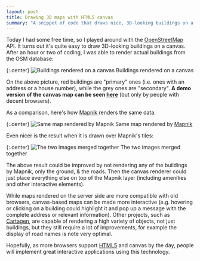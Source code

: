 ```yaml
---
layout: post
title: Drawing 3D maps with HTML5 canvas
summary: "A snippet of code that draws nice, 3D-looking buildings on a map."
---
```


Today I had some free time, so I played around with the
[OpenStreetMap](https://www.openstreetmap.org/) API. It turns out it's quite
easy to draw 3D-looking buildings on a canvas. After an hour or two of coding,
I was able to render actual buildings from the OSM database:

{:.center}
![Buildings rendered on a canvas][1]
Buildings rendered on a canvas

[1]: /images/2011/cmap-canvas-buildings.png

On the above picture, red buildings are "primary" ones (i.e. ones with an
address or a house number), while the grey ones are "secondary". **A demo
version of the canvas map can be seen
[here](/demos/cmap/buildings/buildings.html)** (but only by people with decent
browsers).

As a comparison, here's how [Mapnik](https://mapnik.org/) renders the same data:

{:.center}
![Same map rendered by Mapnik][2]
Same map rendered by [Mapnik][3]

[2]: /images/2011/mapnik-osm-buildings.png
[3]: //mapnik.org/

Even nicer is the result when it is drawn over Mapnik's tiles:

{:.center}
![The two images merged together][4]
The two images merged together

[4]: /images/2011/mapnik-canvas-combined-buildings.png

The above result could be improved by not rendering any of the buildings by
Mapnik, only the ground, & the roads. Then the canvas renderer could just place
everything else on top of the Mapnik layer (including amenities and other
interactive elements).

While maps rendered on the server side are more compatible with old browsers,
canvas-based maps can be made more interactive (e.g. hovering or clicking on a
building could highlight it and pop up a message with the complete address or
relevant information). Other projects, such as
[Cartagen](https://cartagen.org/), are capable of rendering a high variety of
objects, not just buildings, but they still require a lot of improvements, for
example the display of road names is note very optimal.

Hopefully, as more browsers support [HTML5](https://en.wikipedia.org/wiki/HTML5)
and canvas by the day, people will implement great interactive applications
using this technology.
